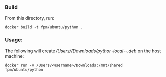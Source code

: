 ### Build
From this directory, run:
```
docker build -t fpm/ubuntu/python .
```

### Usage:
The following will create _/Users/<username>/Downloads/python-local-<version>-<iteration>.deb_ on the host machine:
```
docker run -v /Users/<username>/Downloads:/mnt/shared fpm/ubuntu/python
```
